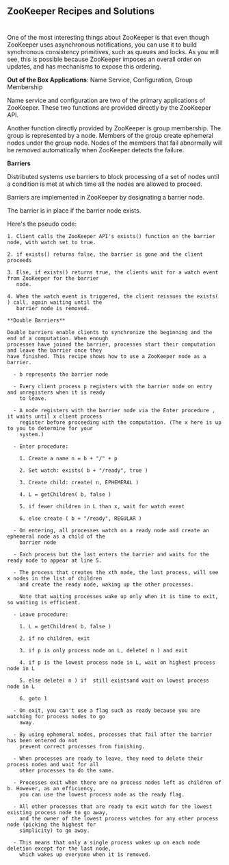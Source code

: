 ## ZooKeeper Recipes and Solutions
#
One of the most interesting things about ZooKeeper is that even though ZooKeeper uses asynchronous
notifications, you can use it to build synchronous consistency primitives, such as queues and locks.
As you will see, this is possible because ZooKeeper imposes an overall order on updates, and has
mechanisms to expose this ordering.

**Out of the Box Applications**: Name Service, Configuration, Group Membership

Name service and configuration are two of the primary applications of ZooKeeper. These two functions
are provided directly by the ZooKeeper API.

Another function directly provided by ZooKeeper is group membership. The group is represented by a
node. Members of the group create ephemeral nodes under the group node. Nodes of the members that
fail abnormally will be removed automatically when ZooKeeper detects the failure.

**Barriers**

Distributed systems use barriers to block processing of a set of nodes until a condition is met at
which time all the nodes are allowed to proceed.

Barriers are implemented in ZooKeeper by designating a barrier node.

The barrier is in place if the barrier node exists.

Here's the pseudo code:
  ```
  1. Client calls the ZooKeeper API's exists() function on the barrier node, with watch set to true.

  2. if exists() returns false, the barrier is gone and the client proceeds

  3. Else, if exists() returns true, the clients wait for a watch event from ZooKeeper for the barrier
     node.

  4. When the watch event is triggered, the client reissues the exists( ) call, again waiting until the
     barrier node is removed.

**Double Barriers**

Double barriers enable clients to synchronize the beginning and the end of a computation. When enough
processes have joined the barrier, processes start their computation and leave the barrier once they
have finished. This recipe shows how to use a ZooKeeper node as a barrier.

    - b represents the barrier node

    - Every client process p registers with the barrier node on entry and unregisters when it is ready
      to leave.
 
    - A node registers with the barrier node via the Enter procedure , it waits until x client process
      register before proceeding with the computation. (The x here is up to you to determine for your
      system.)

    - Enter procedure:

      1. Create a name n = b + "/" + p

      2. Set watch: exists( b + "/ready", true )
  
      3. Create child: create( n, EPHEMERAL )

      4. L = getChildren( b, false )

      5. if fewer children in L than x, wait for watch event

      6. else create ( b + "/ready", REGULAR )

    - On entering, all processes watch on a ready node and create an ephemeral node as a child of the
      barrier node

    - Each process but the last enters the barrier and waits for the ready node to appear at line 5.

    - The process that creates the xth node, the last process, will see x nodes in the list of children
      and create the ready node, waking up the other processes.

      Note that waiting processes wake up only when it is time to exit, so waiting is efficient.

    - Leave procedure:
  
      1. L = getChildren( b, false )

      2. if no children, exit
  
      3. if p is only process node on L, delete( n ) and exit

      4. if p is the lowest process node in L, wait on highest process node in L

      5. else delete( n ) if  still existsand wait on lowest process node in L

      6. goto 1

    - On exit, you can't use a flag such as ready because you are watching for process nodes to go
      away.

    - By using ephemeral nodes, processes that fail after the barrier has been entered do not
      prevent correct processes from finishing.

    - When processes are ready to leave, they need to delete their process nodes and wait for all
      other processes to do the same.

    - Processes exit when there are no process nodes left as children of b. However, as an efficiency,
      you can use the lowest process node as the ready flag.

    - All other processes that are ready to exit watch for the lowest existing process node to go away,
      and the owner of the lowest process watches for any other process node (picking the highest for
      simplicity) to go away.

    - This means that only a single process wakes up on each node deletion except for the last node,
      which wakes up everyone when it is removed.
